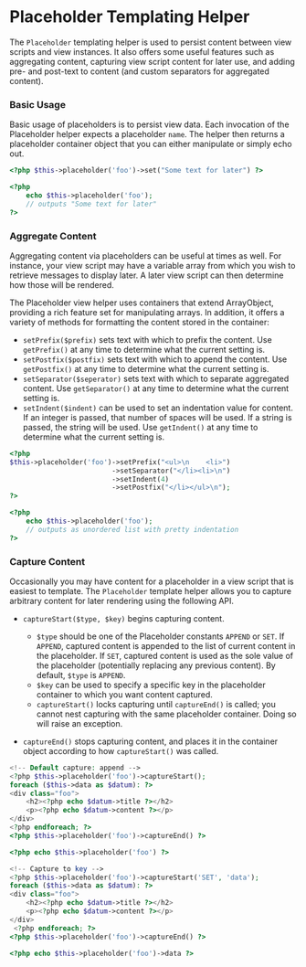 # Placeholder Templating Helper

The `Placeholder` templating helper is used to persist content between view scripts and view instances. It also offers 
some useful features such as aggregating content, capturing view script content for later use, and adding pre- and 
post-text to content (and custom separators for aggregated content).

### Basic Usage

Basic usage of placeholders is to persist view data. Each invocation of the Placeholder helper expects a 
placeholder `name`. The helper then returns a placeholder container object that you can either manipulate or simply 
echo out.

```php 
<?php $this->placeholder('foo')->set("Some text for later") ?>

<?php
    echo $this->placeholder('foo');
    // outputs "Some text for later"
?>
```

### Aggregate Content
Aggregating content via placeholders can be useful at times as well. For instance, your view script may have a variable 
array from which you wish to retrieve messages to display later. A later view script can then determine how those will 
be rendered.

The Placeholder view helper uses containers that extend ArrayObject, providing a rich feature set for manipulating 
arrays. In addition, it offers a variety of methods for formatting the content stored in the container:

- `setPrefix($prefix)` sets text with which to prefix the content. Use `getPrefix()` at any time to determine what the 
current setting is.
- `setPostfix($postfix)` sets text with which to append the content. Use `getPostfix()` at any time to determine what 
the current setting is.
- `setSeparator($seperator)` sets text with which to separate aggregated content. Use `getSeparator()` at any time to 
determine what the current setting is.
- `setIndent($indent)` can be used to set an indentation value for content. If an integer is passed, that number of 
spaces will be used. If a string is passed, the string will be used. Use `getIndent()` at any time to determine what 
the current setting is.

```php 
<?php
$this->placeholder('foo')->setPrefix("<ul>\n    <li>")
                         ->setSeparator("</li><li>\n")
                         ->setIndent(4)
                         ->setPostfix("</li></ul>\n");
?>

<?php
    echo $this->placeholder('foo');
    // outputs as unordered list with pretty indentation
?>
```

### Capture Content
Occasionally you may have content for a placeholder in a view script that is easiest to template. The `Placeholder`
 template helper allows you to capture arbitrary content for later rendering using the following API.

- `captureStart($type, $key)` begins capturing content.
   - `$type` should be one of the Placeholder constants `APPEND` or `SET`. If `APPEND`, captured content is appended to the 
list of current content in the placeholder. If `SET`, captured content is used as the sole value of the placeholder 
(potentially replacing any previous content). By default, `$type` is `APPEND`.
   - `$key` can be used to specify a specific key in the placeholder container to which you want content captured.
   - `captureStart()` locks capturing until `captureEnd()` is called; you cannot nest capturing with the same placeholder 
   container. Doing so will raise an exception.

- `captureEnd()` stops capturing content, and places it in the container object according to how `captureStart()` was called.

```php
<!-- Default capture: append -->
<?php $this->placeholder('foo')->captureStart();
foreach ($this->data as $datum): ?>
<div class="foo">
    <h2><?php echo $datum->title ?></h2>
    <p><?php echo $datum->content ?></p>
</div>
<?php endforeach; ?>
<?php $this->placeholder('foo')->captureEnd() ?>

<?php echo $this->placeholder('foo') ?>
```

```php
<!-- Capture to key -->
<?php $this->placeholder('foo')->captureStart('SET', 'data');
foreach ($this->data as $datum): ?>
<div class="foo">
    <h2><?php echo $datum->title ?></h2>
    <p><?php echo $datum->content ?></p>
</div>
 <?php endforeach; ?>
<?php $this->placeholder('foo')->captureEnd() ?>

<?php echo $this->placeholder('foo')->data ?>
```
